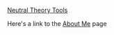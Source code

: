<link rel="stylesheet" type="text/css" href="styles.css">

[Neutral Theory Tools](PCMN.html)

Here's a link to the [About Me](About.md) page
